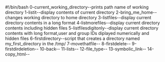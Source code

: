 #!/bin/bash
0-current_working_directory--prints path name of working directory
1-listit--display contents of current directory
2-bring_me_home--changes working directory to home directory
3-listfiles--display current directory contents in a long format
4-listmorefiles--display current directory contents including hidden files
5-listfilesdigitonly--display current directory contents with long format,user and group IDs diplayed numerically and hidden files
6-firstdirectory--script that creates a directory named my_first_directory in the /tmp/
7-movethatfile--
8-firstdelete--
9-firstdirdeletion--
10-back--
11-lists--
12-file_type--
13-symbolic_link--
14-copy_html--

